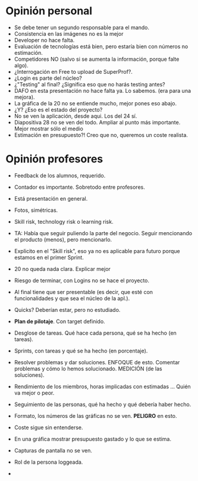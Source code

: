 # Opinión personal
* Se debe tener un segundo responsable para el mando.
* Consistencia en las imágenes no es la mejor
* Developer no hace falta.
* Evaluación de tecnologías está bien, pero estaría bien con números no estimación.
* Competidores NO (salvo si se aumenta la información, porque falte algo).
* ¿Interrogación en Free to upload de SuperProf?.
* ¿Login es parte del núcleo?
* ¿"Testing" al final? ¿Significa eso que no harás testing antes?
* DAFO en esta presentación no hace falta ya. Lo sabemos. (era para una mejora).
* La gráfica de la 20 no se entiende mucho, mejor pones eso abajo.
* ¿Y? ¿Eso es el estado del proyecto?
* No se ven la aplicación, desde aqui. Los del 24 sí.
* Diapositiva 28 no se ven del todo. Ampliar al punto más importante. Mejor mostrar sólo el medio
* Estimación en presupuesto?! Creo que no, queremos un coste realista.

# Opinión profesores
* Feedback de los alumnos, requerido.
* Contador es importante. Sobretodo entre profesores.
* Está presentación en general.
* Fotos, simétricas.
* Skill risk, technology risk o learning risk.
* TA: Había que seguir puliendo la parte del negocio. Seguir mencionando el producto (menos), pero mencionarlo.
* Explicito en el "Skill risk", eso ya no es aplicable para futuro porque estamos en el primer Sprint.
* 20 no queda nada clara. Explicar mejor
* Riesgo de terminar, con Logins no se hace el proyecto.
* Al final tiene que ser presentable (es decir, que esté con funcionalidades y que sea el núcleo de la apl.).
* Quicks? Deberían estar, pero no estudiado.
* **Plan de pilotaje**. Con target definido.
* Desglose de tareas. Qué hace cada persona, qué se ha hecho (en tareas).

* Sprints, con tareas y qué se ha hecho (en porcentaje).
* Resolver problemas y dar soluciones. ENFOQUE de esto. Comentar problemas y cómo lo hemos solucionado. MEDICIÓN (de las soluciones).
* Rendimiento de los miembros, horas implicadas con estimadas ... Quién va mejor o peor.
* Seguimiento de las personas, qué ha hecho y qué debería haber hecho.
* Formato, los números de las gráficas no se ven. **PELIGRO** en esto. 
* Coste sigue sin entenderse.
* En una gráfica mostrar presupuesto gastado y lo que se estima.
* Capturas de pantalla no se ven.
* Rol de la persona loggeada. 
* 